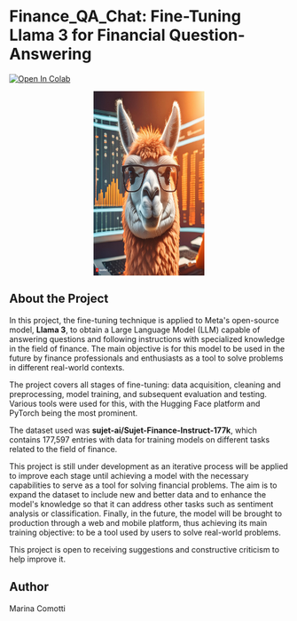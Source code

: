 # Finance_QA_Chat: Fine-Tuning Llama 3 for Financial Question-Answering
[![Open In Colab](https://colab.research.google.com/assets/colab-badge.svg)](https://colab.research.google.com/drive/17kQFVqKDLmsWz4r9Xzkv3Y5GsHRNxbvR?usp=sharing)

<img src="./fine-tuningLlama3.jpeg" alt="cells" style="max-width: 200px; height: 332px; display: block; margin: auto;">

## About the Project
In this project, the fine-tuning technique is applied to Meta's open-source model, **Llama 3**, to obtain a Large Language Model (LLM) capable of answering questions and following instructions with specialized knowledge in the field of finance. The main objective is for this model to be used in the future by finance professionals and enthusiasts as a tool to solve problems in different real-world contexts.

The project covers all stages of fine-tuning: data acquisition, cleaning and preprocessing, model training, and subsequent evaluation and testing. Various tools were used for this, with the Hugging Face platform and PyTorch being the most prominent.

The dataset used was **sujet-ai/Sujet-Finance-Instruct-177k**, which contains 177,597 entries with data for training models on different tasks related to the field of finance.

This project is still under development as an iterative process will be applied to improve each stage until achieving a model with the necessary capabilities to serve as a tool for solving financial problems. The aim is to expand the dataset to include new and better data and to enhance the model's knowledge so that it can address other tasks such as sentiment analysis or classification. Finally, in the future, the model will be brought to production through a web and mobile platform, thus achieving its main training objective: to be a tool used by users to solve real-world problems.

This project is open to receiving suggestions and constructive criticism to help improve it.

## Author
Marina Comotti
